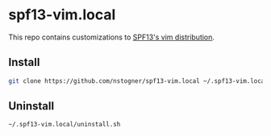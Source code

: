 # spf13-vim.local

This repo contains customizations to [SPF13's vim distribution](https://github.com/spf13/spf13-vim).

## Install

```sh
git clone https://github.com/nstogner/spf13-vim.local ~/.spf13-vim.local && ~/.spf13-vim.local/install.sh
```

## Uninstall

```sh
~/.spf13-vim.local/uninstall.sh
```
